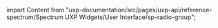 
import Content from "uxp-documentation/src/pages/uxp-api/reference-spectrum/Spectrum UXP Widgets/User Interface/sp-radio-group";

<Content query="product=xd"/>
